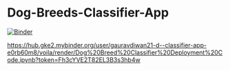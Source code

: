 # Dog-Breeds-Classifier-App

[![Binder](https://mybinder.org/badge_logo.svg)](https://mybinder.org/v2/gh/gauravdiwan21/Dog-Breeds-Classifier-App.git/master?urlpath=%2Fvoila%2Frender%2FDog%20Breed%20Classifier%20Deployment%20Code.ipynb)



https://hub.gke2.mybinder.org/user/gauravdiwan21-d--classifier-app-e0rb60m8/voila/render/Dog%20Breed%20Classifier%20Deployment%20Code.ipynb?token=Fh3cYVE2T82EL3B3s3hb4w
